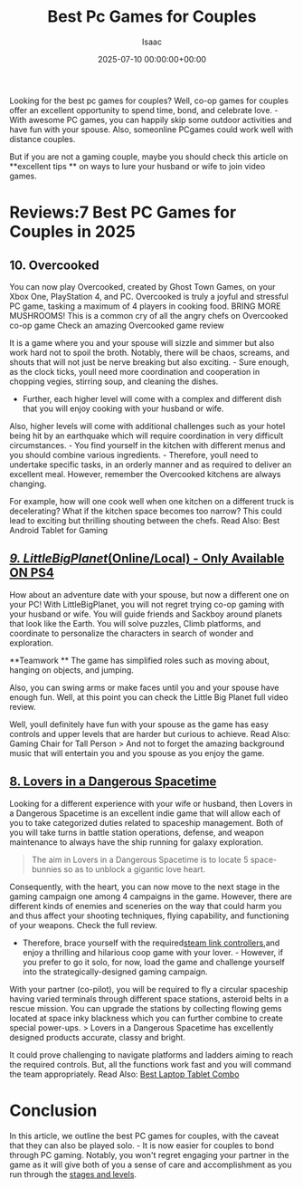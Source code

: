 ﻿---
title: Best Pc Games for Couples
description: Looking for the best pc games for couples? Well, co-op games for couples offer an excellent opportunity to spend time, bond, and celebrate love. - With...
slug: /best-pc-games-for-couples/
date: 2025-07-10 00:00:00+00:00
lastmod: 2025-07-10 00:00:00+03:00
author: Isaac
categories:

- Controllers
tags:

- controllers

- game

- couple
layout: post
---

Looking for the best pc games for couples? Well, co-op games for couples offer an excellent opportunity to spend time, bond, and celebrate love. - With awesome PC games, you can happily skip some outdoor activities and have fun with your spouse. Also, someonline PCgames could work well with distance couples.

But if you are not a gaming couple, maybe you should check this article on **excellent tips ** on ways to lure your husband or wife to join video games.

# Reviews:7 Best PC Games for Couples in 2025

##  **10. Overcooked**

You can now play Overcooked, created by Ghost Town Games, on your Xbox One, PlayStation 4, and PC. Overcooked is truly a joyful and stressful PC game, tasking a maximum of 4 players in cooking food. BRING MORE MUSHROOMS! This is a common cry of all the angry chefs on Overcooked co-op game Check an amazing Overcooked game review

It is a game where you and your spouse will sizzle and simmer but also work hard not to spoil the broth. Notably, there will be chaos, screams, and shouts that will not just be nerve breaking but also exciting. - Sure enough, as the clock ticks, youll need more coordination and cooperation in chopping vegies, stirring soup, and cleaning the dishes.

- Further, each higher level will come with a complex and different dish that you will enjoy cooking with your husband or wife.

Also, higher levels will come with additional challenges such as your hotel being hit by an earthquake which will require coordination in very difficult circumstances. - You find yourself in the kitchen with different menus and you should combine various ingredients. - Therefore, youll need to undertake specific tasks, in an orderly manner and as required to deliver an excellent meal. However, remember the Overcooked kitchens are always changing.

For example, how will one cook well when one kitchen on a different truck is decelerating? What if the kitchen space becomes too narrow? This could lead to exciting but thrilling shouting between the chefs. Read Also: Best Android Tablet for Gaming

##  [*9. LittleBigPlanet*(Online/Local) - Only Available ON PS4](https://www.amazon.com/dp/B00NJ0TLQM/?tag=p-policy-20)

How about an adventure date with your spouse, but now a different one on your PC! With LittleBigPlanet, you will not regret trying co-op gaming with your husband or wife. You will guide friends and Sackboy around planets that look like the Earth. You will solve puzzles, Climb platforms, and coordinate to personalize the characters in search of wonder and exploration.

**Teamwork ** The game has simplified roles such as moving about, hanging on objects, and jumping.

Also, you can swing arms or make faces until you and your spouse have enough fun. Well, at this point you can check the Little Big Planet full video review.

Well, youll definitely have fun with your spouse as the game has easy controls and upper levels that are harder but curious to achieve. Read Also: Gaming Chair for Tall Person > And not to forget the amazing background music that will entertain you and you spouse as you enjoy the game.

##  [8. Lovers in a Dangerous Spacetime](https://www.amazon.com/dp/B01M046LAZ/?tag=p-policy-20)

Looking for a different experience with your wife or husband, then Lovers in a Dangerous Spacetime is an excellent indie game that will allow each of you to take categorized duties related to spaceship management. Both of you will take turns in battle station operations, defense, and weapon maintenance to always have the ship running for galaxy exploration.

> The aim in Lovers in a Dangerous Spacetime is to locate 5 space-bunnies so as to unblock a gigantic love heart.

Consequently, with the heart, you can now move to the next stage in the gaming campaign one among 4 campaigns in the game. However, there are different kinds of enemies and sceneries on the way that could harm you and thus affect your shooting techniques, flying capability, and functioning of your weapons. Check the full review.

- Therefore, brace yourself with the required[steam link controllers](https://pestpolicy.com/best-controller-for-steam-link/),and enjoy a thrilling and hilarious coop game with your lover. - However, if you prefer to go it solo, for now, load the game and challenge yourself into the strategically-designed gaming campaign.

With your partner (co-pilot), you will be required to fly a circular spaceship having varied terminals through different space stations, asteroid belts in a rescue mission. You can upgrade the stations by collecting flowing gems located at space inky blackness which you can further combine to create special power-ups. > Lovers in a Dangerous Spacetime has excellently designed products accurate, classy and bright.

It could prove challenging to navigate platforms and ladders aiming to reach the required controls. But, all the functions work fast and you will command the team appropriately. Read Also: [Best Laptop Tablet Combo](https://pestpolicy.com/best-laptop-tablet-combo/)

# Conclusion

In this article, we outline the best PC games for couples, with the caveat that they can also be played solo. - It is now easier for couples to bond through PC gaming. Notably, you won't regret engaging your partner in the game as it will give both of you a sense of care and accomplishment as you run through the [stages and levels](https://pestpolicy.com/best-motherboard-for-i5-7600k/).
